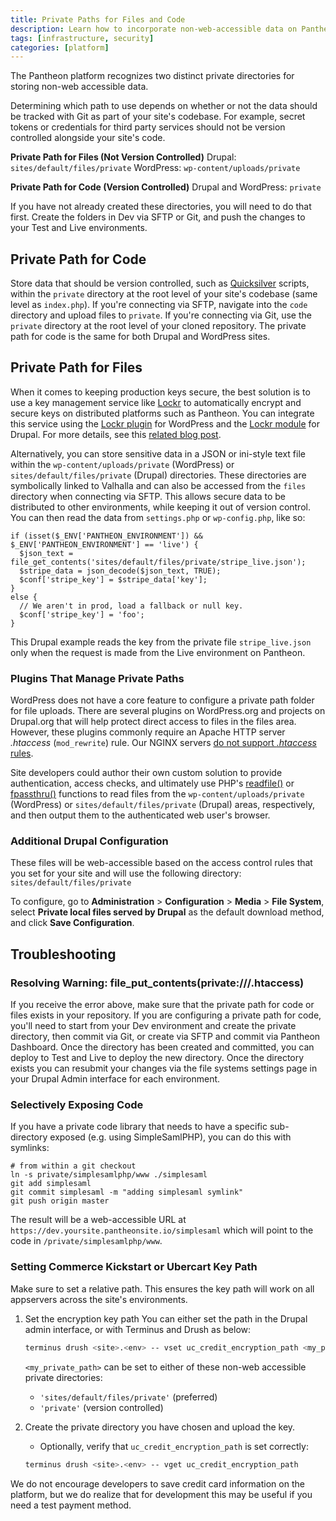```yaml
---
title: Private Paths for Files and Code
description: Learn how to incorporate non-web-accessible data on Pantheon's platform.
tags: [infrastructure, security]
categories: [platform]
---
```

The Pantheon platform recognizes two distinct private directories for storing non-web accessible data.

Determining which path to use depends on whether or not the data should be tracked with Git as part of your site's codebase. For example, secret tokens or credentials for third party services should not be version controlled alongside your site's code.

**Private Path for Files (Not Version Controlled)**
Drupal: `sites/default/files/private`
WordPress: `wp-content/uploads/private`

**Private Path for Code (Version Controlled)**
Drupal and WordPress: `private`

<Alert title="Note" type="info">
If you have not already created these directories, you will need to do that first. Create the folders in Dev via SFTP or Git, and push the changes to your Test and Live environments.
</Alert>

## Private Path for Code
Store data that should be version controlled, such as [Quicksilver](/quicksilver/) scripts, within the `private` directory at the root level of your site's codebase (same level as `index.php`). If you're connecting via SFTP, navigate into the `code` directory and upload files to `private`. If you're connecting via Git, use the `private` directory at the root level of your cloned repository. The private path for code is the same for both Drupal and WordPress sites.

## Private Path for Files
When it comes to keeping production keys secure, the best solution is to use a key management service like [Lockr](https://lockr.io/) to automatically encrypt and secure keys on distributed platforms such as Pantheon. You can integrate this service using the [Lockr plugin](https://wordpress.org/plugins/lockr/) for WordPress and the [Lockr module](https://www.drupal.org/project/lockr) for Drupal. For more details, see this [related blog post](https://pantheon.io/blog/key-drupal-security).

Alternatively, you can store sensitive data in a JSON or ini-style text file within the `wp-content/uploads/private` (WordPress) or `sites/default/files/private` (Drupal) directories. These directories are symbolically linked to Valhalla and can also be accessed from the `files` directory when connecting via SFTP. This allows secure data to be distributed to other environments, while keeping it out of version control. You can then read the data from `settings.php` or `wp-config.php`, like so:
```
if (isset($_ENV['PANTHEON_ENVIRONMENT']) && $_ENV['PANTHEON_ENVIRONMENT'] == 'live') {
  $json_text = file_get_contents('sites/default/files/private/stripe_live.json');
  $stripe_data = json_decode($json_text, TRUE);
  $conf['stripe_key'] = $stripe_data['key'];
}
else {
  // We aren't in prod, load a fallback or null key.
  $conf['stripe_key'] = 'foo';
}
```
This Drupal example reads the key from the private file `stripe_live.json` only when the request is made from the Live environment on Pantheon.

### Plugins That Manage Private Paths

WordPress does not have a core feature to configure a private path folder for file uploads. There are several plugins on WordPress.org and projects on Drupal.org that will help protect direct access to files in the files area. However, these plugins commonly require an Apache HTTP server *.htaccess* (`mod_rewrite`) rule. Our NGINX servers [do not support *.htaccess* rules](/platform-considerations/#htaccess).

Site developers could author their own custom solution to provide authentication, access checks, and ultimately use PHP's [readfile()](http://php.net/readfile/) or [fpassthru()](http://php.net/fpassthru/) functions to read files from the `wp-content/uploads/private` (WordPress) or `sites/default/files/private` (Drupal) areas, respectively, and then output them to the authenticated web user's browser.

### Additional Drupal Configuration

These files will be web-accessible based on the access control rules that you set for your site and will use the following directory: `sites/default/files/private`

To configure, go to **Administration** > **Configuration** > **Media** > **File System**, select **Private local files served by Drupal** as the default download method, and click **Save Configuration**.


## Troubleshooting

### Resolving Warning: file_put_contents(private:///.htaccess)

If you receive the error above, make sure that the private path for code or files exists in your repository. If you are configuring a private path for code, you'll need to start from your Dev environment and create the private directory, then commit via Git, or create via SFTP and commit via Pantheon Dashboard. Once the directory has been created and committed, you can deploy to Test and Live to deploy the new directory. Once the directory exists you can resubmit your changes via the file systems settings page in your Drupal Admin interface for each environment.

### Selectively Exposing Code

If you have a private code library that needs to have a specific sub-directory exposed (e.g. using SimpleSamlPHP), you can do this with symlinks:

    # from within a git checkout
    ln -s private/simplesamlphp/www ./simplesaml
    git add simplesaml
    git commit simplesaml -m "adding simplesaml symlink"
    git push origin master

The result will be a web-accessible URL at `https://dev.yoursite.pantheonsite.io/simplesaml` which will point to the code in `/private/simplesamlphp/www`.

### Setting Commerce Kickstart or Ubercart Key Path

Make sure to set a relative path. This ensures the key path will work on all appservers across the site's environments.


1. Set the encryption key path
You can either set the path in the Drupal admin interface, or with Terminus and Drush as below:

   ```bash
   terminus drush <site>.<env> -- vset uc_credit_encryption_path <my_private_path>
   ```

   `<my_private_path>` can be set to either of these non-web accessible private directories:

    - `'sites/default/files/private'` (preferred)
    - `'private'` (version controlled)

2. Create the private directory you have chosen and upload the key.

    * Optionally, verify that `uc_credit_encryption_path` is set correctly:

     ```bash
     terminus drush <site>.<env> -- vget uc_credit_encryption_path
     ```

<Alert title="Note" type="info">
We do not encourage developers to save credit card information on the platform, but we do realize that for development this may be useful if you need a test payment method.
</Alert>
